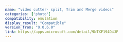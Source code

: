 ```yaml
---
name: "video cutter- split, Trim and Merge videos"
categories: ['photo']
compatibility: emulation
display_result: "Compatible"
version_from: "0.0.6.0"
link: https://apps.microsoft.com/detail/9NTXF194D4JF
---
```

